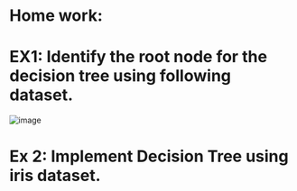 # Home work:
# EX1: Identify the root node for the decision tree using following dataset.
  ![image](https://github.com/Kiranwaghmare123/PG-DBDA-MAR2024/assets/72081819/c45b7035-e2c4-44ac-9528-0827c63644bf)

# Ex 2: Implement Decision Tree using iris dataset.
